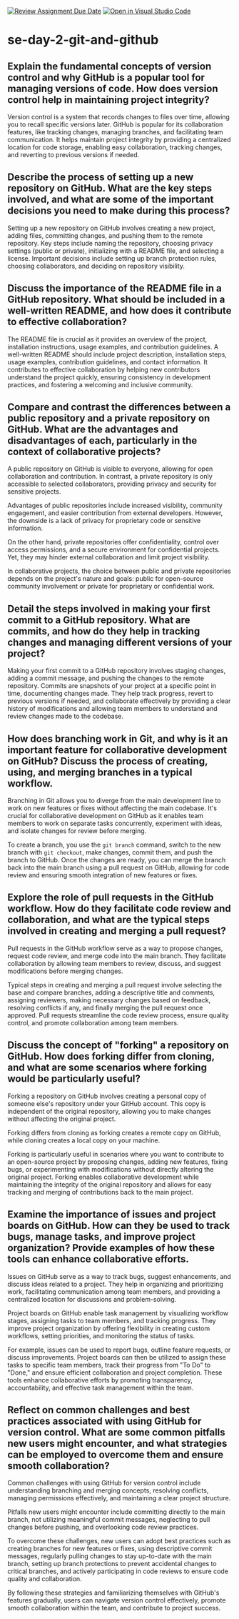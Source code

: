 [![Review Assignment Due Date](https://classroom.github.com/assets/deadline-readme-button-22041afd0340ce965d47ae6ef1cefeee28c7c493a6346c4f15d667ab976d596c.svg)](https://classroom.github.com/a/8wgCKhpZ)
[![Open in Visual Studio Code](https://classroom.github.com/assets/open-in-vscode-2e0aaae1b6195c2367325f4f02e2d04e9abb55f0b24a779b69b11b9e10269abc.svg)](https://classroom.github.com/online_ide?assignment_repo_id=16051892&assignment_repo_type=AssignmentRepo)
# se-day-2-git-and-github
## Explain the fundamental concepts of version control and why GitHub is a popular tool for managing versions of code. How does version control help in maintaining project integrity?
 
 Version control is a system that records changes to files over time, allowing you to recall specific versions later. GitHub is popular for its collaboration features, like tracking changes, managing branches, and facilitating team communication. It helps maintain project integrity by providing a centralized location for code storage, enabling easy collaboration, tracking changes, and reverting to previous versions if needed.
## Describe the process of setting up a new repository on GitHub. What are the key steps involved, and what are some of the important decisions you need to make during this process?

 Setting up a new repository on GitHub involves creating a new project, adding files, committing changes, and pushing them to the remote repository. Key steps include naming the repository, choosing privacy settings (public or private), initializing with a README file, and selecting a license. Important decisions include setting up branch protection rules, choosing collaborators, and deciding on repository visibility.
## Discuss the importance of the README file in a GitHub repository. What should be included in a well-written README, and how does it contribute to effective collaboration?

 The README file is crucial as it provides an overview of the project, installation instructions, usage examples, and contribution guidelines. A well-written README should include project description, installation steps, usage examples, contribution guidelines, and contact information. It contributes to effective collaboration by helping new contributors understand the project quickly, ensuring consistency in development practices, and fostering a welcoming and inclusive community. 
## Compare and contrast the differences between a public repository and a private repository on GitHub. What are the advantages and disadvantages of each, particularly in the context of collaborative projects?

 A public repository on GitHub is visible to everyone, allowing for open collaboration and contribution. In contrast, a private repository is only accessible to selected collaborators, providing privacy and security for sensitive projects. 

Advantages of public repositories include increased visibility, community engagement, and easier contribution from external developers. However, the downside is a lack of privacy for proprietary code or sensitive information.

On the other hand, private repositories offer confidentiality, control over access permissions, and a secure environment for confidential projects. Yet, they may hinder external collaboration and limit project visibility.

In collaborative projects, the choice between public and private repositories depends on the project's nature and goals: public for open-source community involvement or private for proprietary or confidential work.
## Detail the steps involved in making your first commit to a GitHub repository. What are commits, and how do they help in tracking changes and managing different versions of your project?

 Making your first commit to a GitHub repository involves staging changes, adding a commit message, and pushing the changes to the remote repository. Commits are snapshots of your project at a specific point in time, documenting changes made. They help track progress, revert to previous versions if needed, and collaborate effectively by providing a clear history of modifications and allowing team members to understand and review changes made to the codebase.
## How does branching work in Git, and why is it an important feature for collaborative development on GitHub? Discuss the process of creating, using, and merging branches in a typical workflow.
 
 Branching in Git allows you to diverge from the main development line to work on new features or fixes without affecting the main codebase. It's crucial for collaborative development on GitHub as it enables team members to work on separate tasks concurrently, experiment with ideas, and isolate changes for review before merging.

To create a branch, you use the `git branch` command, switch to the new branch with `git checkout`, make changes, commit them, and push the branch to GitHub. Once the changes are ready, you can merge the branch back into the main branch using a pull request on GitHub, allowing for code review and ensuring smooth integration of new features or fixes. 
## Explore the role of pull requests in the GitHub workflow. How do they facilitate code review and collaboration, and what are the typical steps involved in creating and merging a pull request?

 Pull requests in the GitHub workflow serve as a way to propose changes, request code review, and merge code into the main branch. They facilitate collaboration by allowing team members to review, discuss, and suggest modifications before merging changes.

Typical steps in creating and merging a pull request involve selecting the base and compare branches, adding a descriptive title and comments, assigning reviewers, making necessary changes based on feedback, resolving conflicts if any, and finally merging the pull request once approved. Pull requests streamline the code review process, ensure quality control, and promote collaboration among team members.
## Discuss the concept of "forking" a repository on GitHub. How does forking differ from cloning, and what are some scenarios where forking would be particularly useful?

 Forking a repository on GitHub involves creating a personal copy of someone else's repository under your GitHub account. This copy is independent of the original repository, allowing you to make changes without affecting the original project. 

Forking differs from cloning as forking creates a remote copy on GitHub, while cloning creates a local copy on your machine. 

Forking is particularly useful in scenarios where you want to contribute to an open-source project by proposing changes, adding new features, fixing bugs, or experimenting with modifications without directly altering the original project. Forking enables collaborative development while maintaining the integrity of the original repository and allows for easy tracking and merging of contributions back to the main project.
## Examine the importance of issues and project boards on GitHub. How can they be used to track bugs, manage tasks, and improve project organization? Provide examples of how these tools can enhance collaborative efforts.

 Issues on GitHub serve as a way to track bugs, suggest enhancements, and discuss ideas related to a project. They help in organizing and prioritizing work, facilitating communication among team members, and providing a centralized location for discussions and problem-solving.

Project boards on GitHub enable task management by visualizing workflow stages, assigning tasks to team members, and tracking progress. They improve project organization by offering flexibility in creating custom workflows, setting priorities, and monitoring the status of tasks.

For example, issues can be used to report bugs, outline feature requests, or discuss improvements. Project boards can then be utilized to assign these tasks to specific team members, track their progress from "To Do" to "Done," and ensure efficient collaboration and project completion. These tools enhance collaborative efforts by promoting transparency, accountability, and effective task management within the team.
## Reflect on common challenges and best practices associated with using GitHub for version control. What are some common pitfalls new users might encounter, and what strategies can be employed to overcome them and ensure smooth collaboration?

 Common challenges with using GitHub for version control include understanding branching and merging concepts, resolving conflicts, managing permissions effectively, and maintaining a clear project structure.

Pitfalls new users might encounter include committing directly to the main branch, not utilizing meaningful commit messages, neglecting to pull changes before pushing, and overlooking code review practices.

To overcome these challenges, new users can adopt best practices such as creating branches for new features or fixes, using descriptive commit messages, regularly pulling changes to stay up-to-date with the main branch, setting up branch protections to prevent accidental changes to critical branches, and actively participating in code reviews to ensure code quality and collaboration.

By following these strategies and familiarizing themselves with GitHub's features gradually, users can navigate version control effectively, promote smooth collaboration within the team, and contribute to project success.
